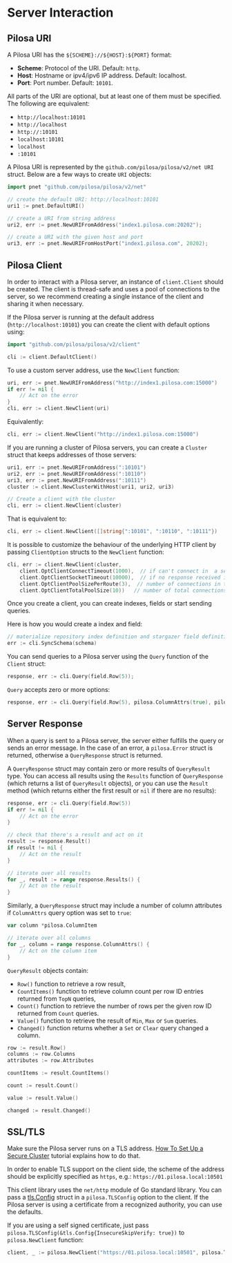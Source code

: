 # Server Interaction

## Pilosa URI

A Pilosa URI has the `${SCHEME}://${HOST}:${PORT}` format:
* **Scheme**: Protocol of the URI. Default: `http`.
* **Host**: Hostname or ipv4/ipv6 IP address. Default: localhost.
* **Port**: Port number. Default: `10101`.

All parts of the URI are optional, but at least one of them must be specified. The following are equivalent:

* `http://localhost:10101`
* `http://localhost`
* `http://:10101`
* `localhost:10101`
* `localhost`
* `:10101`

A Pilosa URI is represented by the `github.com/pilosa/pilosa/v2/net URI` struct. Below are a few ways to create `URI` objects:

```go
import pnet "github.com/pilosa/pilosa/v2/net"

// create the default URI: http://localhost:10101
uri1 := pnet.DefaultURI()

// create a URI from string address
uri2, err := pnet.NewURIFromAddress("index1.pilosa.com:20202");

// create a URI with the given host and port
uri3, err := pnet.NewURIFromHostPort("index1.pilosa.com", 20202);
```

## Pilosa Client

In order to interact with a Pilosa server, an instance of `client.Client` should be created. The client is thread-safe and uses a pool of connections to the server, so we recommend creating a single instance of the client and sharing it when necessary.

If the Pilosa server is running at the default address (`http://localhost:10101`) you can create the client with default options using:

```go
import "github.com/pilosa/pilosa/v2/client"

cli := client.DefaultClient()
```

To use a custom server address, use the `NewClient` function:

```go
uri, err := pnet.NewURIFromAddress("http://index1.pilosa.com:15000")
if err != nil {
    // Act on the error
}
cli, err := client.NewClient(uri)
```

Equivalently:
```go
cli, err := client.NewClient("http://index1.pilosa.com:15000")
```

If you are running a cluster of Pilosa servers, you can create a `Cluster` struct that keeps addresses of those servers:

```go
uri1, err := pnet.NewURIFromAddress(":10101")
uri2, err := pnet.NewURIFromAddress(":10110")
uri3, err := pnet.NewURIFromAddress(":10111")
cluster := client.NewClusterWithHost(uri1, uri2, uri3)

// Create a client with the cluster
cli, err := client.NewClient(cluster)
```

That is equivalent to:
```go
cli, err := client.NewClient([]string{":10101", ":10110", ":10111"})

```

It is possible to customize the behaviour of the underlying HTTP client by passing `ClientOption` structs to the `NewClient` function:

```go
cli, err := client.NewClient(cluster,
    client.OptClientConnectTimeout(1000),  // if can't connect in  a second, close the connection
    client.OptClientSocketTimeout(10000),  // if no response received in 10 seconds, close the connection
    client.OptClientPoolSizePerRoute(3),  // number of connections in the pool per host
    client.OptClientTotalPoolSize(10))   // number of total connections in the pool
```

Once you create a client, you can create indexes, fields or start sending queries.

Here is how you would create a index and field:

```go
// materialize repository index definition and stargazer field definition initialized before
err := cli.SyncSchema(schema)
```

You can send queries to a Pilosa server using the `Query` function of the `Client` struct:

```go
response, err := cli.Query(field.Row(5));
```

`Query` accepts zero or more options:

```go
response, err := cli.Query(field.Row(5), pilosa.ColumnAttrs(true), pilosa.ExcludeColumns(true))
```

## Server Response

When a query is sent to a Pilosa server, the server either fulfills the query or sends an error message. In the case of an error, a `pilosa.Error` struct is returned, otherwise a `QueryResponse` struct is returned.

A `QueryResponse` struct may contain zero or more results of `QueryResult` type. You can access all results using the `Results` function of `QueryResponse` (which returns a list of `QueryResult` objects), or you can use the `Result` method (which returns either the first result or `nil` if there are no results):

```go
response, err := cli.Query(field.Row(5))
if err != nil {
    // Act on the error
}

// check that there's a result and act on it
result := response.Result()
if result != nil {
    // Act on the result
}

// iterate over all results
for _, result := range response.Results() {
    // Act on the result
}
```

Similarly, a `QueryResponse` struct may include a number of column attributes if `ColumnAttrs` query option was set to `true`:

```go
var column *pilosa.ColumnItem

// iterate over all columns
for _, column = range response.ColumnAttrs() {
    // Act on the column item
}
```

`QueryResult` objects contain:

* `Row()` function to retrieve a row result,
* `CountItems()` function to retrieve column count per row ID entries returned from `TopN` queries,
* `Count()` function to retrieve the number of rows per the given row ID returned from `Count` queries.
* `Value()` function to retrieve the result of `Min`, `Max` or `Sum` queries.
* `Changed()` function returns whether a `Set` or `Clear` query changed a column.

```go
row := result.Row()
columns := row.Columns
attributes := row.Attributes

countItems := result.CountItems()

count := result.Count()

value := result.Value()

changed := result.Changed()
```

## SSL/TLS

Make sure the Pilosa server runs on a TLS address. [How To Set Up a Secure Cluster](https://www.pilosa.com/docs/latest/tutorials/#how-to-set-up-a-secure-cluster) tutorial explains how to do that.

In order to enable TLS support on the client side, the scheme of the address should be explicitly specified as `https`, e.g.: `https://01.pilosa.local:10501`

This client library uses the `net/http` module of Go standard library. You can pass a [tls.Config](https://golang.org/pkg/crypto/tls/#Config) struct in a `pilosa.TLSConfig` option to the client. If the Pilosa server is using a certificate from a recognized authority, you can use the defaults.

If you are using a self signed certificate, just pass `pilosa.TLSConfig(&tls.Config{InsecureSkipVerify: true})` to `pilosa.NewClient` function:
```go
client, _ := pilosa.NewClient("https://01.pilosa.local:10501", pilosa.TLSConfig(&tls.Config{InsecureSkipVerify: true}))
```
